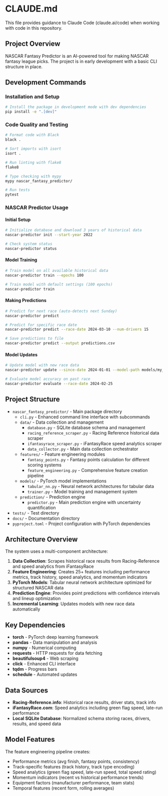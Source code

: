 # CLAUDE.md

This file provides guidance to Claude Code (claude.ai/code) when working with code in this repository.

## Project Overview

NASCAR Fantasy Predictor is an AI-powered tool for making NASCAR fantasy league picks. The project is in early development with a basic CLI structure in place.

## Development Commands

### Installation and Setup
```bash
# Install the package in development mode with dev dependencies
pip install -e ".[dev]"
```

### Code Quality and Testing
```bash
# Format code with Black
black .

# Sort imports with isort
isort .

# Run linting with flake8
flake8

# Type checking with mypy
mypy nascar_fantasy_predictor/

# Run tests
pytest
```

### NASCAR Predictor Usage

#### Initial Setup
```bash
# Initialize database and download 3 years of historical data
nascar-predictor init --start-year 2022

# Check system status
nascar-predictor status
```

#### Model Training
```bash
# Train model on all available historical data
nascar-predictor train --epochs 100

# Train model with default settings (100 epochs)
nascar-predictor train
```

#### Making Predictions
```bash
# Predict for next race (auto-detects next Sunday)
nascar-predictor predict

# Predict for specific race date
nascar-predictor predict --race-date 2024-03-10 --num-drivers 15

# Save predictions to file
nascar-predictor predict --output predictions.csv
```

#### Model Updates
```bash
# Update model with new race data
nascar-predictor update --since-date 2024-01-01 --model-path models/my_model

# Evaluate model accuracy on past race
nascar-predictor evaluate --race-date 2024-02-25
```

## Project Structure

- `nascar_fantasy_predictor/` - Main package directory
  - `cli.py` - Enhanced command line interface with subcommands
  - `data/` - Data collection and management
    - `database.py` - SQLite database schema and management
    - `racing_reference_scraper.py` - Racing Reference historical data scraper
    - `ifantasyrace_scraper.py` - iFantasyRace speed analytics scraper
    - `data_collector.py` - Main data collection orchestrator
  - `features/` - Feature engineering modules
    - `fantasy_points.py` - Fantasy points calculation for different scoring systems
    - `feature_engineering.py` - Comprehensive feature creation pipeline
  - `models/` - PyTorch model implementations
    - `tabular_nn.py` - Neural network architectures for tabular data
    - `trainer.py` - Model training and management system
  - `prediction/` - Prediction engine
    - `predictor.py` - Main prediction engine with uncertainty quantification
- `tests/` - Test directory
- `docs/` - Documentation directory
- `pyproject.toml` - Project configuration with PyTorch dependencies

## Architecture Overview

The system uses a multi-component architecture:

1. **Data Collection**: Scrapes historical race results from Racing-Reference and speed analytics from iFantasyRace
2. **Feature Engineering**: Creates 25+ features including performance metrics, track history, speed analytics, and momentum indicators
3. **PyTorch Models**: Tabular neural network architecture optimized for structured NASCAR data
4. **Prediction Engine**: Provides point predictions with confidence intervals and lineup optimization
5. **Incremental Learning**: Updates models with new race data automatically

## Key Dependencies

- **torch** - PyTorch deep learning framework
- **pandas** - Data manipulation and analysis
- **numpy** - Numerical computing
- **requests** - HTTP requests for data fetching
- **beautifulsoup4** - Web scraping
- **click** - Enhanced CLI interface
- **tqdm** - Progress bars
- **schedule** - Automated updates

## Data Sources

- **Racing-Reference.info**: Historical race results, driver stats, track info
- **iFantasyRace.com**: Speed analytics including green flag speed, late-run performance
- **Local SQLite Database**: Normalized schema storing races, drivers, results, and speed data

## Model Features

The feature engineering pipeline creates:
- Performance metrics (avg finish, fantasy points, consistency)
- Track-specific features (track history, track type encoding)
- Speed analytics (green flag speed, late-run speed, total speed rating)
- Momentum indicators (recent vs historical performance trends)
- Equipment factors (manufacturer performance, team stats)
- Temporal features (recent form, rolling averages)